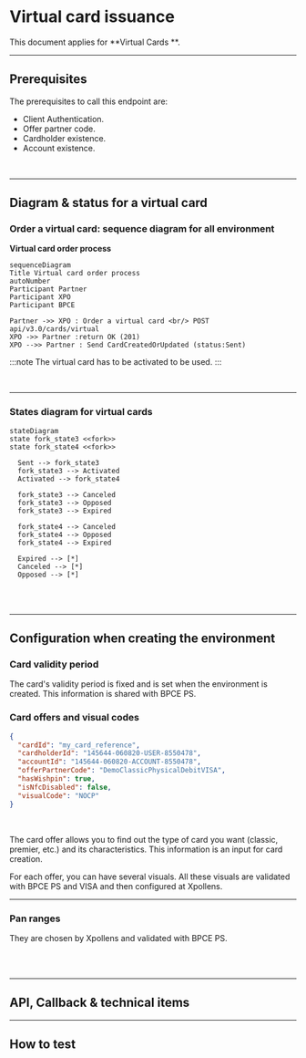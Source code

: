 # Virtual card issuance
This document applies for **Virtual Cards **.
* * *
## Prerequisites
The prerequisites to call this endpoint are:

- Client Authentication.
- Offer partner code.
- Cardholder existence.
- Account existence.

<br/>


* * *
## Diagram & status for a virtual card

### Order a virtual card: sequence diagram for all environment

**Virtual card order process**

```mermaid
sequenceDiagram
Title Virtual card order process 
autoNumber
Participant Partner
Participant XPO
Participant BPCE

Partner ->> XPO : Order a virtual card <br/> POST api/v3.0/cards/virtual
XPO ->> Partner :return OK (201)
XPO -->> Partner : Send CardCreatedOrUpdated (status:Sent)

```

:::note
The virtual card has to be activated to be used.
:::

<br/>

* * *
### States diagram for virtual cards
```mermaid
stateDiagram
state fork_state3 <<fork>>
state fork_state4 <<fork>>

  Sent --> fork_state3
  fork_state3 --> Activated
  Activated --> fork_state4

  fork_state3 --> Canceled
  fork_state3 --> Opposed
  fork_state3 --> Expired

  fork_state4 --> Canceled
  fork_state4 --> Opposed
  fork_state4 --> Expired 

  Expired --> [*]
  Canceled --> [*]
  Opposed --> [*]

```


<br/> <br/>


* * *

## Configuration when creating the environment
### Card validity period
The card's validity period is fixed and is set when the environment is created. This information is shared with BPCE PS.

### Card offers and visual codes
```json
{
  "cardId": "my_card_reference",
  "cardholderId": "145644-060820-USER-8550478",
  "accountId": "145644-060820-ACCOUNT-8550478",
  "offerPartnerCode": "DemoClassicPhysicalDebitVISA",
  "hasWishpin": true,
  "isNfcDisabled": false,
  "visualCode": "NOCP"
}
```
<br/>

The card offer allows you to find out the type of card you want (classic, premier, etc.) and its characteristics.
This information is an input for card creation.

For each offer, you can have several visuals. All these visuals are validated with BPCE PS and VISA and then configured at Xpollens.
* * *
### Pan ranges
They are chosen by Xpollens and validated with BPCE PS.

<br/>
<br/>

* * *
## API, Callback & technical items


* * *
## How to test
